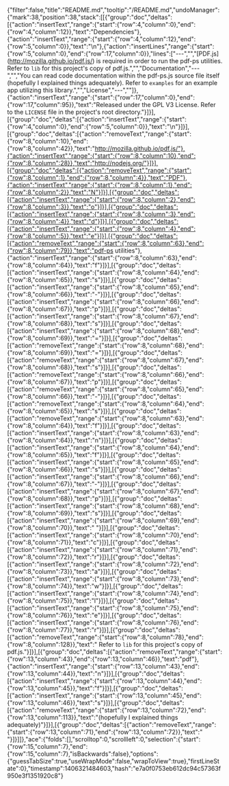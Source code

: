 {"filter":false,"title":"README.md","tooltip":"/README.md","undoManager":{"mark":38,"position":38,"stack":[[{"group":"doc","deltas":[{"action":"insertText","range":{"start":{"row":4,"column":0},"end":{"row":4,"column":12}},"text":"Dependencies"},{"action":"insertText","range":{"start":{"row":4,"column":12},"end":{"row":5,"column":0}},"text":"\n"},{"action":"insertLines","range":{"start":{"row":5,"column":0},"end":{"row":17,"column":0}},"lines":["---","","[PDF.js] (http://mozilla.github.io/pdf.js/) is required in order to run the pdf-ps utilities. Refer to `lib` for this project's copy of pdf.js.","","Documentation","---","","You can read code documentation within the pdf-ps.js source file itself (hopefully I explained things adequately). Refer to `examples` for an example app utilizing this library.","","License","---",""]},{"action":"insertText","range":{"start":{"row":17,"column":0},"end":{"row":17,"column":95}},"text":"Released under the GPL V3 License. Refer to the `LICENSE` file in the project's root directory."}]}],[{"group":"doc","deltas":[{"action":"insertText","range":{"start":{"row":4,"column":0},"end":{"row":5,"column":0}},"text":"\n"}]}],[{"group":"doc","deltas":[{"action":"removeText","range":{"start":{"row":8,"column":10},"end":{"row":8,"column":42}},"text":"http://mozilla.github.io/pdf.js/"},{"action":"insertText","range":{"start":{"row":8,"column":10},"end":{"row":8,"column":28}},"text":"http://nodejs.org/"}]}],[{"group":"doc","deltas":[{"action":"removeText","range":{"start":{"row":8,"column":1},"end":{"row":8,"column":4}},"text":"PDF"},{"action":"insertText","range":{"start":{"row":8,"column":1},"end":{"row":8,"column":2}},"text":"N"}]}],[{"group":"doc","deltas":[{"action":"insertText","range":{"start":{"row":8,"column":2},"end":{"row":8,"column":3}},"text":"o"}]}],[{"group":"doc","deltas":[{"action":"insertText","range":{"start":{"row":8,"column":3},"end":{"row":8,"column":4}},"text":"d"}]}],[{"group":"doc","deltas":[{"action":"insertText","range":{"start":{"row":8,"column":4},"end":{"row":8,"column":5}},"text":"e"}]}],[{"group":"doc","deltas":[{"action":"removeText","range":{"start":{"row":8,"column":63},"end":{"row":8,"column":79}},"text":"pdf-ps utilities"},{"action":"insertText","range":{"start":{"row":8,"column":63},"end":{"row":8,"column":64}},"text":"f"}]}],[{"group":"doc","deltas":[{"action":"insertText","range":{"start":{"row":8,"column":64},"end":{"row":8,"column":65}},"text":"s"}]}],[{"group":"doc","deltas":[{"action":"insertText","range":{"start":{"row":8,"column":65},"end":{"row":8,"column":66}},"text":"-"}]}],[{"group":"doc","deltas":[{"action":"insertText","range":{"start":{"row":8,"column":66},"end":{"row":8,"column":67}},"text":"p"}]}],[{"group":"doc","deltas":[{"action":"insertText","range":{"start":{"row":8,"column":67},"end":{"row":8,"column":68}},"text":"s"}]}],[{"group":"doc","deltas":[{"action":"insertText","range":{"start":{"row":8,"column":68},"end":{"row":8,"column":69}},"text":"="}]}],[{"group":"doc","deltas":[{"action":"removeText","range":{"start":{"row":8,"column":68},"end":{"row":8,"column":69}},"text":"="}]}],[{"group":"doc","deltas":[{"action":"removeText","range":{"start":{"row":8,"column":67},"end":{"row":8,"column":68}},"text":"s"}]}],[{"group":"doc","deltas":[{"action":"removeText","range":{"start":{"row":8,"column":66},"end":{"row":8,"column":67}},"text":"p"}]}],[{"group":"doc","deltas":[{"action":"removeText","range":{"start":{"row":8,"column":65},"end":{"row":8,"column":66}},"text":"-"}]}],[{"group":"doc","deltas":[{"action":"removeText","range":{"start":{"row":8,"column":64},"end":{"row":8,"column":65}},"text":"s"}]}],[{"group":"doc","deltas":[{"action":"removeText","range":{"start":{"row":8,"column":63},"end":{"row":8,"column":64}},"text":"f"}]}],[{"group":"doc","deltas":[{"action":"insertText","range":{"start":{"row":8,"column":63},"end":{"row":8,"column":64}},"text":"n"}]}],[{"group":"doc","deltas":[{"action":"insertText","range":{"start":{"row":8,"column":64},"end":{"row":8,"column":65}},"text":"f"}]}],[{"group":"doc","deltas":[{"action":"insertText","range":{"start":{"row":8,"column":65},"end":{"row":8,"column":66}},"text":"s"}]}],[{"group":"doc","deltas":[{"action":"insertText","range":{"start":{"row":8,"column":66},"end":{"row":8,"column":67}},"text":"-"}]}],[{"group":"doc","deltas":[{"action":"insertText","range":{"start":{"row":8,"column":67},"end":{"row":8,"column":68}},"text":"p"}]}],[{"group":"doc","deltas":[{"action":"insertText","range":{"start":{"row":8,"column":68},"end":{"row":8,"column":69}},"text":"s"}]}],[{"group":"doc","deltas":[{"action":"insertText","range":{"start":{"row":8,"column":69},"end":{"row":8,"column":70}},"text":" "}]}],[{"group":"doc","deltas":[{"action":"insertText","range":{"start":{"row":8,"column":70},"end":{"row":8,"column":71}},"text":"c"}]}],[{"group":"doc","deltas":[{"action":"insertText","range":{"start":{"row":8,"column":71},"end":{"row":8,"column":72}},"text":"r"}]}],[{"group":"doc","deltas":[{"action":"insertText","range":{"start":{"row":8,"column":72},"end":{"row":8,"column":73}},"text":"a"}]}],[{"group":"doc","deltas":[{"action":"insertText","range":{"start":{"row":8,"column":73},"end":{"row":8,"column":74}},"text":"w"}]}],[{"group":"doc","deltas":[{"action":"insertText","range":{"start":{"row":8,"column":74},"end":{"row":8,"column":75}},"text":"l"}]}],[{"group":"doc","deltas":[{"action":"insertText","range":{"start":{"row":8,"column":75},"end":{"row":8,"column":76}},"text":"e"}]}],[{"group":"doc","deltas":[{"action":"insertText","range":{"start":{"row":8,"column":76},"end":{"row":8,"column":77}},"text":"r"}]}],[{"group":"doc","deltas":[{"action":"removeText","range":{"start":{"row":8,"column":78},"end":{"row":8,"column":128}},"text":" Refer to `lib` for this project's copy of pdf.js."}]}],[{"group":"doc","deltas":[{"action":"removeText","range":{"start":{"row":13,"column":43},"end":{"row":13,"column":46}},"text":"pdf"},{"action":"insertText","range":{"start":{"row":13,"column":43},"end":{"row":13,"column":44}},"text":"n"}]}],[{"group":"doc","deltas":[{"action":"insertText","range":{"start":{"row":13,"column":44},"end":{"row":13,"column":45}},"text":"f"}]}],[{"group":"doc","deltas":[{"action":"insertText","range":{"start":{"row":13,"column":45},"end":{"row":13,"column":46}},"text":"s"}]}],[{"group":"doc","deltas":[{"action":"removeText","range":{"start":{"row":13,"column":72},"end":{"row":13,"column":113}},"text":"(hopefully I explained things adequately)"}]}],[{"group":"doc","deltas":[{"action":"removeText","range":{"start":{"row":13,"column":71},"end":{"row":13,"column":72}},"text":" "}]}]]},"ace":{"folds":[],"scrolltop":0,"scrollleft":0,"selection":{"start":{"row":15,"column":7},"end":{"row":15,"column":7},"isBackwards":false},"options":{"guessTabSize":true,"useWrapMode":false,"wrapToView":true},"firstLineState":0},"timestamp":1406321484603,"hash":"e7a0f0753eb612dc94c57363f950e3f1351920c8"}